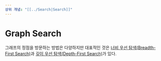 ```yaml
---
상위 개념: "[[../Search|Search]]"
---
```

# Graph Search
그래프의 정점을 방문하는 방법은 다양하지만 대표적인 것은 [너비 우선 탐색(Breadth-First Search)](Breadth-First%20Search.md)과 [깊이 우선 탐색(Depth-First Search)](Depth-First%20Search.md)가 있다.

